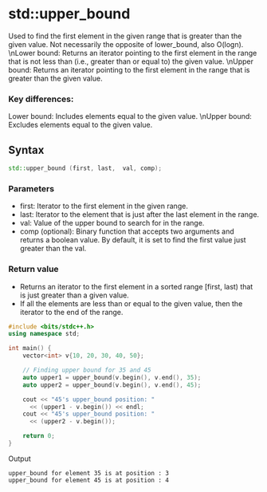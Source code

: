 # std::upper_bound
Used to find the first element in the given range that is greater than the given value. Not necessarily the opposite of lower_bound, also O(logn). 
\nLower bound: Returns an iterator pointing to the first element in the range that is not less than (i.e., greater than or equal to) the given value.
\nUpper bound: Returns an iterator pointing to the first element in the range that is greater than the given value.
### Key differences:
Lower bound: Includes elements equal to the given value.
\nUpper bound: Excludes elements equal to the given value.

## Syntax
```cpp
std::upper_bound (first, last,  val, comp);
```
### Parameters
- first: Iterator to the first element in the given range.
- last: Iterator to the element that is just after the last element in the range.
- val: Value of the upper bound to search for in the range. 
- comp (optional): Binary function that accepts two arguments and returns a boolean value. By default, it is set to find the first value just greater than the val.

### Return value
- Returns an iterator to the first element in a sorted range [first, last) that is just greater than a given value.
- If all the elements are less than or equal to the given value, then the iterator to the end of the range.

```cpp
#include <bits/stdc++.h>
using namespace std;

int main() {
    vector<int> v{10, 20, 30, 40, 50};

    // Finding upper bound for 35 and 45
    auto upper1 = upper_bound(v.begin(), v.end(), 35);
    auto upper2 = upper_bound(v.begin(), v.end(), 45);

    cout << "45's upper_bound position: "
      << (upper1 - v.begin()) << endl;
    cout << "45's upper_bound position: "
      << (upper2 - v.begin());

    return 0;
}
```
Output
```
upper_bound for element 35 is at position : 3
upper_bound for element 45 is at position : 4
```
